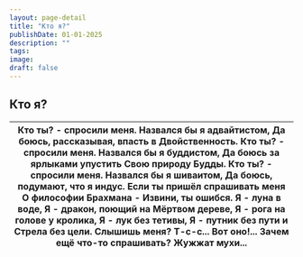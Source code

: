 ```yaml
---
layout: page-detail
title: "Кто я?"
publishDate: 01-01-2025
description: ""
tags:
image:
draft: false
---
```


## Кто я?
| Кто ты? - спросили меня.  Назвался бы я адвайтистом, Да боюсь, рассказывая, впасть в  Двойственность.  Кто ты? - спросили меня.  Назвался бы я буддистом, Да боюсь за ярлыками упустить  Свою природу Будды.  Кто ты? - спросили меня.  Назвался бы я шиваитом, Да боюсь, подумают, что я индус.  Если ты пришёл спрашивать меня  О философии Брахмана -  Извини, ты ошибся.  Я - луна в воде,  Я - дракон, поющий на  Мёртвом дереве,  Я - рога на голове у кролика,  Я - лук без тетивы,  Я - путник без пути и  Стрела без цели.  Слышишь меня?  Т-с-с... Вот оно!... Зачем ещё что-то спрашивать?  Жужжат мухи... |
| --------------------------------------------------------------------------------------------------------------------------------------------------------------------------------------------------------------------------------------------------------------------------------------------------------------------------------------------------------------------------------------------------------------------------------------------------------------------------------------------------------------------------------------------------------------------------------------------------------------------- |
  
  

